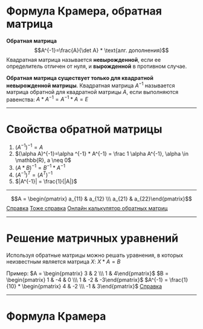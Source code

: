 # Формула Крамера, обратная матрица

**Обратная матрица**
$$A^{-1}=\frac{A}{\det A} * \text{алг. дополнения}$$
Квадратная матрица называется **невырожденной**, если ее определитель отличен от нуля, и **вырожденной** в противном случае.

**Обратная матрица существует только для квадратной невырожденной матрицы**.
Квадратная матрица $A^{-1}$ называется матрица обратной для квадратной матрицы $A$, если выполняются равенства: $A*A^{-1}=A^{-1}*A=E$

---

# Свойства обратной матрицы
1) $(A^{-1})^{-1} = A$
2) $(\alpha A)^{-1}=\alpha ^{-1} * A^{-1} = \frac 1 \alpha A^{-1}, \alpha \in \mathbb{R}, a \neq 0$
3) $(A*B)^{-1} = B^{-1} * A^{-1}$
4) $(A^{-1})^T = (A^T)^{-1}$
5) $|A^{-1}| = \frac{1}{|A|}$

----

$$A = \begin{pmatrix} a_{11} & a_{12} \\\ a_{21} & a_{22}\end{pmatrix}$$
[Справка](http://mathprofi.ru/kak_naiti_obratnuyu_matricu.html)
[Тоже справка](https://thecode.media/obratnaya-matritsa/)
[Онлайн калькулятор обратных матриц](https://ru.onlinemschool.com/math/assistance/matrix/inverse)

---
# Решение матричных уравнений

Используя обратные матрицы можно решать уравнения, в которых неизвестным является матрица $X$: $X*A=B$

Пример:
$A = \begin{pmatrix} 3 & 2 \\\ 1 & 4\end{pmatrix}$
$B = \begin{pmatrix} 1 & -4 & 0 \\\ 1 & -2 & -3\end{pmatrix}$
$A^{-1} = \frac{1}{10} * \begin{pmatrix} 4 & -2 \\\ -1 & 3\end{pmatrix}$
[Справка](https://math.semestr.ru/matrix/solution-matrix-equations.php)

----
# Формула Крамера
